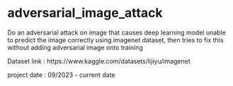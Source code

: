 # adversarial_image_attack
<p> Do an adversarial attack on image that causes deep learning model unable to predict the image correctly using imagenet dataset, then tries to fix this without 
adding adversarial image onto training </p>
<p> Dataset link : https://www.kaggle.com/datasets/lijiyu/imagenet </p>
<p> project date : 09/2023 - current date</p>
